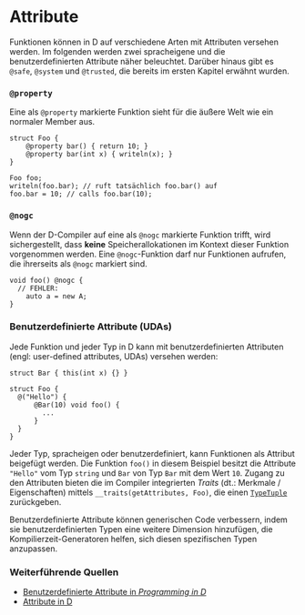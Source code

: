 # Attribute

Funktionen können in D auf verschiedene Arten mit
Attributen versehen werden. Im folgenden werden
zwei spracheigene und die benutzerdefinierten
Attribute näher beleuchtet. Darüber hinaus gibt
es `@safe`, `@system` und `@trusted`, die bereits
im ersten Kapitel erwähnt wurden.

### `@property`

Eine als `@property` markierte Funktion sieht für
die äußere Welt wie ein normaler Member aus.

    struct Foo {
        @property bar() { return 10; }
        @property bar(int x) { writeln(x); }
    }

    Foo foo;
    writeln(foo.bar); // ruft tatsächlich foo.bar() auf
    foo.bar = 10; // calls foo.bar(10);

### `@nogc`

Wenn der D-Compiler auf eine als `@nogc` markierte Funktion
trifft, wird sichergestellt, dass **keine** Speicherallokationen
im Kontext dieser Funktion vorgenommen werden. Eine
`@nogc`-Funktion darf nur Funktionen aufrufen, die ihrerseits
als `@nogc` markiert sind.

    void foo() @nogc {
      // FEHLER:
        auto a = new A;
    }

### Benutzerdefinierte Attribute (UDAs)

Jede Funktion und jeder Typ in D kann mit benutzerdefinierten
Attributen (engl: user-defined attributes, UDAs) versehen werden:

    struct Bar { this(int x) {} }

    struct Foo {
      @("Hello") {
          @Bar(10) void foo() {
            ...
          }
      }
    }

Jeder Typ, spracheigen oder benutzerdefiniert, kann
Funktionen als Attribut beigefügt werden.
Die Funktion `foo()` in diesem Beispiel besitzt die
Attribute `"Hello"` vom Typ `string` und `Bar` von Typ
`Bar` mit dem Wert `10`. Zugang zu den Attributen
bieten die im Compiler integrierten *Traits*
(dt.: Merkmale / Eigenschaften) mittels
`__traits(getAttributes, Foo)`, die einen
[`TypeTuple`](https://dlang.org/phobos/std_typetuple.html)
zurückgeben.

Benutzerdefinierte Attribute können generischen Code
verbessern, indem sie benutzerdefinierten Typen eine
weitere Dimension hinzufügen, die Kompilierzeit-Generatoren
helfen, sich diesen spezifischen Typen anzupassen.

### Weiterführende Quellen

- [Benutzerdefinierte Attribute in _Programming in D_](http://ddili.org/ders/d.en/uda.html)
- [Attribute in D](https://dlang.org/spec/attribute.html)


